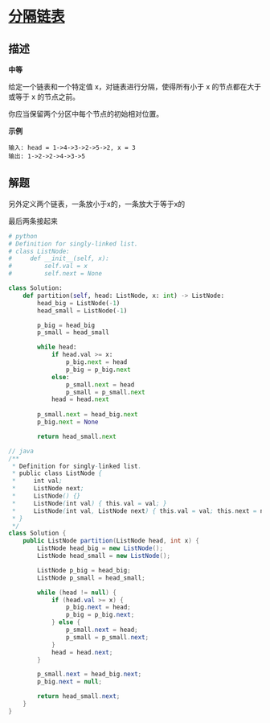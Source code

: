 # [分隔链表](https://leetcode-cn.com/problems/partition-list/)

## 描述  
**中等**  

给定一个链表和一个特定值 x，对链表进行分隔，使得所有小于 x 的节点都在大于或等于 x 的节点之前。

你应当保留两个分区中每个节点的初始相对位置。

**示例**

    输入: head = 1->4->3->2->5->2, x = 3
    输出: 1->2->2->4->3->5
## 解题  

另外定义两个链表，一条放小于x的，一条放大于等于x的  

最后两条接起来

```python
# python
# Definition for singly-linked list.
# class ListNode:
#     def __init__(self, x):
#         self.val = x
#         self.next = None

class Solution:
    def partition(self, head: ListNode, x: int) -> ListNode:
        head_big = ListNode(-1)
        head_small = ListNode(-1)

        p_big = head_big
        p_small = head_small

        while head:
            if head.val >= x:
                p_big.next = head
                p_big = p_big.next
            else:
                p_small.next = head
                p_small = p_small.next
            head = head.next
        
        p_small.next = head_big.next
        p_big.next = None

        return head_small.next

```

```java
// java
/**
 * Definition for singly-linked list.
 * public class ListNode {
 *     int val;
 *     ListNode next;
 *     ListNode() {}
 *     ListNode(int val) { this.val = val; }
 *     ListNode(int val, ListNode next) { this.val = val; this.next = next; }
 * }
 */
class Solution {
    public ListNode partition(ListNode head, int x) {
        ListNode head_big = new ListNode();
        ListNode head_small = new ListNode();

        ListNode p_big = head_big;
        ListNode p_small = head_small;

        while (head != null) {
            if (head.val >= x) {
                p_big.next = head;
                p_big = p_big.next;
            } else {
                p_small.next = head;
                p_small = p_small.next;
            }
            head = head.next;
        }

        p_small.next = head_big.next;
        p_big.next = null;

        return head_small.next;
    }
}
```

